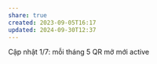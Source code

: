 ```yaml
---
share: true
created: 2023-09-05T16:17
updated: 2024-09-30T12:37
---
```

Cập nhật 1/7: mỗi tháng 5 QR mở mới active
